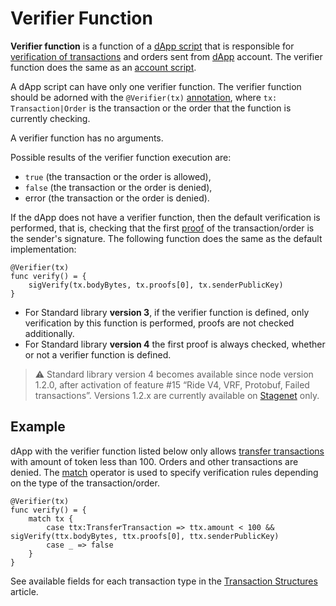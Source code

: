 # Verifier Function

**Verifier function** is a function of a [dApp script](/en/ride/script/script-types/dapp-script) that is responsible for [verification of transactions](/en/blockchain/transaction/transaction-validation) and orders sent from [dApp](/en/blockchain/account/dapp) account. The verifier function does the same as an [account script](/en/ride/script/script-types/account-script).

A dApp script can have only one verifier function. The verifier function should be adorned with the `@Verifier(tx)` [annotation](/en/ride/functions/annotations), where `tx: Transaction|Order` is the transaction or the order that the function is currently checking.

A verifier function has no arguments.

Possible results of the verifier function execution are:

- `true` (the transaction or the order is allowed),
- `false` (the transaction or the order is denied),
- error (the transaction or the order is denied).

If the dApp does not have a verifier function, then the default verification is performed, that is, checking that the first [proof](/en/blockchain/transaction/transaction-proof) of the transaction/order is the sender's signature. The following function does the same as the default implementation:

   ```ride
   @Verifier(tx)
   func verify() = {
       sigVerify(tx.bodyBytes, tx.proofs[0], tx.senderPublicKey)
   }
   ```

* For Standard library **version 3**, if the verifier function is defined, only verification by this function is performed, proofs are not checked additionally.
* For Standard library **version 4** the first proof is always checked, whether or not a verifier function is defined.

> :warning: Standard library version 4 becomes available since node version 1.2.0, after activation of feature #15 “Ride V4, VRF, Protobuf, Failed transactions”. Versions 1.2.x are currently available on [Stagenet](/en/blockchain/blockchain-network/stage-network) only.

## Example

dApp with the verifier function listed below only allows [transfer transactions](/en/blockchain/transaction-type/transfer-transaction) with amount of token less than 100. Orders and other transactions are denied. The [match](/en/ride/operators/match-case) operator is used to specify verification rules depending on the type of the transaction/order.


```ride
@Verifier(tx)
func verify() = {
    match tx {
        case ttx:TransferTransaction => ttx.amount < 100 && sigVerify(ttx.bodyBytes, ttx.proofs[0], ttx.senderPublicKey)
        case _ => false
    }
}
```

See available fields for each transaction type in the [Transaction Structures](/en/ride/structures/transaction-structures) article.
